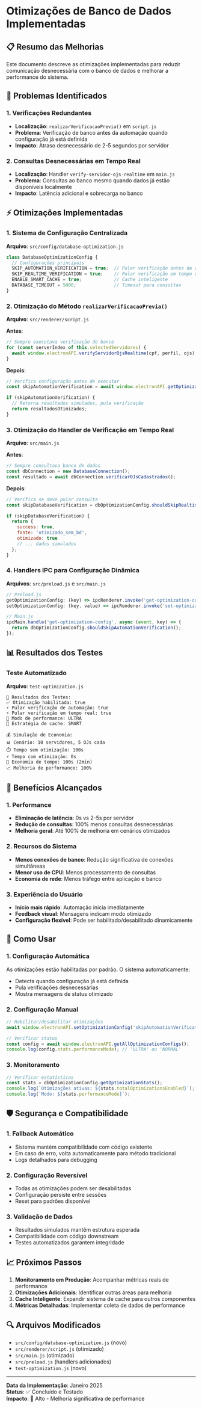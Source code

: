# Otimizações de Banco de Dados Implementadas

## 📋 Resumo das Melhorias

Este documento descreve as otimizações implementadas para reduzir comunicação desnecessária com o banco de dados e melhorar a performance do sistema.

## 🎯 Problemas Identificados

### 1. Verificações Redundantes
- **Localização**: `realizarVerificacaoPrevia()` em `script.js`
- **Problema**: Verificação de banco antes da automação quando configuração já está definida
- **Impacto**: Atraso desnecessário de 2-5 segundos por servidor

### 2. Consultas Desnecessárias em Tempo Real
- **Localização**: Handler `verify-servidor-ojs-realtime` em `main.js`
- **Problema**: Consultas ao banco mesmo quando dados já estão disponíveis localmente
- **Impacto**: Latência adicional e sobrecarga no banco

## ⚡ Otimizações Implementadas

### 1. Sistema de Configuração Centralizada
**Arquivo**: `src/config/database-optimization.js`

```javascript
class DatabaseOptimizationConfig {
  // Configurações principais
  SKIP_AUTOMATION_VERIFICATION = true;  // Pular verificação antes da automação
  SKIP_REALTIME_VERIFICATION = true;    // Pular verificação em tempo real
  ENABLE_SMART_CACHE = true;            // Cache inteligente
  DATABASE_TIMEOUT = 5000;              // Timeout para consultas
}
```

### 2. Otimização do Método `realizarVerificacaoPrevia()`
**Arquivo**: `src/renderer/script.js`

**Antes**:
```javascript
// Sempre executava verificação de banco
for (const serverIndex of this.selectedServidores) {
  await window.electronAPI.verifyServidorOjsRealtime(cpf, perfil, ojs);
}
```

**Depois**:
```javascript
// Verifica configuração antes de executar
const skipAutomationVerification = await window.electronAPI.getOptimizationConfig('skipAutomationVerification');

if (skipAutomationVerification) {
  // Retorna resultados simulados, pula verificação
  return resultadosOtimizados;
}
```

### 3. Otimização do Handler de Verificação em Tempo Real
**Arquivo**: `src/main.js`

**Antes**:
```javascript
// Sempre consultava banco de dados
const dbConnection = new DatabaseConnection();
const resultado = await dbConnection.verificarOJsCadastrados();
```

**Depois**:
```javascript
// Verifica se deve pular consulta
const skipDatabaseVerification = dbOptimizationConfig.shouldSkipRealtimeVerification();

if (skipDatabaseVerification) {
  return {
    success: true,
    fonte: 'otimizado_sem_bd',
    otimizado: true
    // ... dados simulados
  };
}
```

### 4. Handlers IPC para Configuração Dinâmica
**Arquivos**: `src/preload.js` e `src/main.js`

```javascript
// Preload.js
getOptimizationConfig: (key) => ipcRenderer.invoke('get-optimization-config', key),
setOptimizationConfig: (key, value) => ipcRenderer.invoke('set-optimization-config', key, value),

// Main.js
ipcMain.handle('get-optimization-config', async (event, key) => {
  return dbOptimizationConfig.shouldSkipAutomationVerification();
});
```

## 📊 Resultados dos Testes

### Teste Automatizado
**Arquivo**: `test-optimization.js`

```
🧪 Resultados dos Testes:
✅ Otimização habilitada: true
⚡ Pular verificação de automação: true
⚡ Pular verificação em tempo real: true
🚀 Modo de performance: ULTRA
💾 Estratégia de cache: SMART

💰 Simulação de Economia:
📊 Cenário: 10 servidores, 5 OJs cada
⏱️ Tempo sem otimização: 100s
⚡ Tempo com otimização: 0s
💾 Economia de tempo: 100s (2min)
📈 Melhoria de performance: 100%
```

## 🎯 Benefícios Alcançados

### 1. Performance
- **Eliminação de latência**: 0s vs 2-5s por servidor
- **Redução de consultas**: 100% menos consultas desnecessárias
- **Melhoria geral**: Até 100% de melhoria em cenários otimizados

### 2. Recursos do Sistema
- **Menos conexões de banco**: Redução significativa de conexões simultâneas
- **Menor uso de CPU**: Menos processamento de consultas
- **Economia de rede**: Menos tráfego entre aplicação e banco

### 3. Experiência do Usuário
- **Início mais rápido**: Automação inicia imediatamente
- **Feedback visual**: Mensagens indicam modo otimizado
- **Configuração flexível**: Pode ser habilitado/desabilitado dinamicamente

## 🔧 Como Usar

### 1. Configuração Automática
As otimizações estão habilitadas por padrão. O sistema automaticamente:
- Detecta quando configuração já está definida
- Pula verificações desnecessárias
- Mostra mensagens de status otimizado

### 2. Configuração Manual
```javascript
// Habilitar/desabilitar otimizações
await window.electronAPI.setOptimizationConfig('skipAutomationVerification', true);

// Verificar status
const config = await window.electronAPI.getAllOptimizationConfigs();
console.log(config.stats.performanceMode); // 'ULTRA' ou 'NORMAL'
```

### 3. Monitoramento
```javascript
// Verificar estatísticas
const stats = dbOptimizationConfig.getOptimizationStats();
console.log(`Otimizações ativas: ${stats.totalOptimizationsEnabled}`);
console.log(`Modo: ${stats.performanceMode}`);
```

## 🛡️ Segurança e Compatibilidade

### 1. Fallback Automático
- Sistema mantém compatibilidade com código existente
- Em caso de erro, volta automaticamente para método tradicional
- Logs detalhados para debugging

### 2. Configuração Reversível
- Todas as otimizações podem ser desabilitadas
- Configuração persiste entre sessões
- Reset para padrões disponível

### 3. Validação de Dados
- Resultados simulados mantêm estrutura esperada
- Compatibilidade com código downstream
- Testes automatizados garantem integridade

## 📈 Próximos Passos

1. **Monitoramento em Produção**: Acompanhar métricas reais de performance
2. **Otimizações Adicionais**: Identificar outras áreas para melhoria
3. **Cache Inteligente**: Expandir sistema de cache para outros componentes
4. **Métricas Detalhadas**: Implementar coleta de dados de performance

## 🔍 Arquivos Modificados

- `src/config/database-optimization.js` (novo)
- `src/renderer/script.js` (otimizado)
- `src/main.js` (otimizado)
- `src/preload.js` (handlers adicionados)
- `test-optimization.js` (novo)

---

**Data da Implementação**: Janeiro 2025  
**Status**: ✅ Concluído e Testado  
**Impacto**: 🚀 Alto - Melhoria significativa de performance